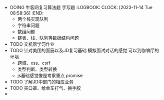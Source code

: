 - DOING 牛客网复习算法题 手写题
  :LOGBOOK:
  CLOCK: [2023-11-14 Tue 08:58:36]
  :END:
	- 两个栈实现队列
	- 字符串问题
	- 数组问题
	- 链表、栈、队列等数据结构问题
- TODO 交机器学习作业
- TODO 针对美团的面筋以及JD复习基础 模拟面试对话的感觉 可以到咖啡厅的环境
	- 跨域、xss、csrf
	- 类型判断、类型转换
	- js基础感觉像是考察重点 promise
- TODO 了解JD中部门的相应业务
- TODO 买口罩、给单车打气、换手胶
-